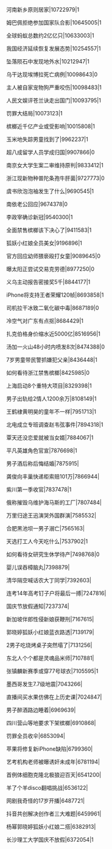 河南新乡原则居家|10722979|1

姆巴佩拒绝参加国家队合影|10645005|1

全球蚂蚁总数约2亿亿只|10633003|1

我国经济延续恢复发展态势|10254557|1

坠落陨石中发现地外水|10212947|1

乌干达现埃博拉死亡病例|10098643|0

主人被自家宠物狗严重咬伤|10098483|1

人民文娱评苍兰诀走出国门|10093795|1

罚罪大结局|10073123|1

槟榔近千亿产业或受影响|10015808|1

玉米地失踪男童找到了|9962237|1

超八成留学人员学成归国|9907866|0

南京女大学生案二审维持原判|9833412|1

浙江现新物种普陀条孢牛肝菌|9727773|0

虞书欣泡泡袖发生了什么|9690545|1

南依老公回应|9674378|0

李政宰确诊新冠|9540300|1

全面禁售槟榔该下决心了|9411583|1

狐妖小红娘全员美女|9196896|1

官方回应幼师猥亵殴打女童|9089645|0

曝太阳正尝试交易克劳德|8977250|0

义乌主动报告密接奖5千|8844177|1

iPhone将支持王者荣耀120帧|8693858|1

司机拉干冰致二氧化碳中毒|8687189|0

冷空气对广东有点抠|8684429|1

扎克伯格身价缩水近5000亿|8516956|1

汤加一火山48小时内喷发8次|8474388|0

7岁男童带民警抓嫌犯父亲|8436448|1

如何看待浙江禁售槟榔|8425985|0

上海启动8个重特大项目|8329398|1

男子出轨给2情人1200余万|8108149|1

王鹤棣黄明昊的童年不一样|7951713|1

北电成立专班调查赵韦弦事件|7894318|1

覃天还没恋爱就被当女婿|7884067|1

平凡英雄角色官宣|7876698|1

男子酒后称后悔结婚|7875915|

龚俊向丰巢快递柜索赔101万|7866944|

紫川第一季收官|7837478|1

俄称摧毁乌维护海马斯的工厂|7807484|

万里归途王迅演哭外国群演|7585532|

合肥黑池坝一男子溺亡|7565163|

天选打工人今天吃什么|7537902|1

如何看待女研究生休学待产|7498768|0

婴儿误吞樟脑丸|7398879|

清华隔空喊话农大丁同学|7392603|

连考14年高考钉子户将最后一搏|7247816|

国庆节放假通知|7237374|

新加坡伴郎性侵新娘获鞭刑|7167615|

郭晓婷狐妖小红娘蓝衣路透|7139179|

2男子吃烧烤桌子突然塌了|7131256|

东北人个个都是灵魂品米师|7107881|

张镇麟新赛季或穿77号球衣|7105595|1

墨西哥发生7.7级地震|7043266|

直播间买水果仿佛在上历史课|7024847|

男子醉酒路边睡着|6969639|

四川营山等地要求下架槟榔|6910868|

罚罪全员收伞|6853094|

苹果将修复新iPhone缺陷|6799360|

艺考机构老师被曝诱奸未成年|6781194|

首例体细胞克隆北极狼迎百天|6541200|

羊了个羊disco翻唱挑战|6536122|

网剧我奇怪的17岁开播|6487721|

抖音共创解决创作者三大难题|6459961|

杨幂郭晓婷狐妖小红娘二搭|6382913|

长沙理工大学国庆不放假|6372054|1


